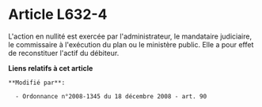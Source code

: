 # Article L632-4

L'action en nullité est exercée par l'administrateur, le mandataire judiciaire, le commissaire à l'exécution du plan   ou le
ministère public. Elle a pour effet de reconstituer l'actif du débiteur.

**Liens relatifs à cet article**

	**Modifié par**:

	  - Ordonnance n°2008-1345 du 18 décembre 2008 - art. 90
